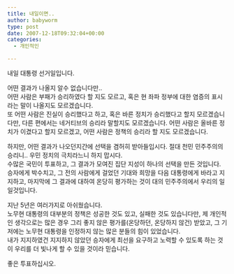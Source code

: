 ```yaml
---
title: 내일이면..
author: babyworm
type: post
date: 2007-12-18T09:32:04+00:00
categories:
  - 개인적인

---
```

내일 대통령 선거일입니다.

어떤 결과가 나올지 알수 없습니다만..<br>
어떤 사람은 부패가 승리하였다 할 지도 모르고, 혹은 현 좌파 정부에 대한 염증의 표시라는 말이 나올지도 모르겠습니다. <br>
또 어떤 사람은 진실이 승리했다고 하고, 혹은 바른 정치가 승리했다고 할지 모르겠습니다만, 다른 편에서는 네거티브의 승리라 말할지도 모르겠습니다. 어떤 사람은 올바른 정치가 이겼다고 할지 모르겠고, 어떤 사람은 정책의 승리라 할 지도 모르겠습니다.

하지만, 어떤 결과가 나오던지간에 선택을 겸허히 받아들입시다. 절대 천민 민주주의의 승리니.. 우민 정치의 극치라느니 하지 맙시다.
<br>
수많은 국민이 투표하고, 그 결과가 모여진 집단 지성이 하나의 선택을 만든 것입니다.
<br>
승자에게 박수치고, 그 전의 사람에게 걸었던 기대와 희망을 다음 대통령에게 바라고 지지하고, 마지막에 그 결과에 대하여 온당히 평가하는 것이 대의 민주주의에서 우리의 일일것입니다.

지난 5년은 여러가지로 아쉬웠습니다.
<br>
노무현 대통령의 대부분의 정책은 성공한 것도 있고, 실패한 것도 있습니다만, 제 개인적인 생각으로는 많은 경우 그리 좋지 않은 평가를(온당하던, 온당하지 않건) 받았고, 그 기저에는 노무현 대통령을 인정하지 않는 많은 분들의 힘이 있었습니다.
<br>
내가 지지하였건 지지하지 않았던 승자에게 최선을 요구하고 노력할 수 있도록 하는 것이 우리를 더 빛나게 할 수 있을 것이라 믿습니다.

좋은 투표하십시오.
